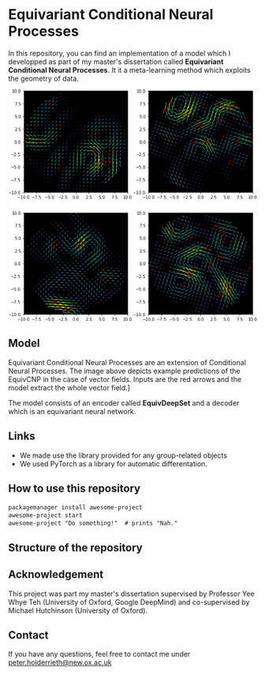 
# Equivariant Conditional Neural Processes

In this repository, you can find an implementation of a model which I developped as part
of my master's dissertation called  **Equivariant Conditional Neural Processes**. 
It it a meta-learning method which exploits the geometry of data.

![alt text](https://github.com/PeterHolderrieth/EquivariantCNPs/blob/master/Evaluation/GP_div_free/Example_predictions_EquivCNP.png?raw=true)

## Model 

Equivariant Conditional Neural Processes are an extension of Conditional Neural Processes. The image above depicts example
predictions of the EquivCNP in the case of vector fields. Inputs are the red arrows and the model extract the whole
vector field.]

The model consists of an encoder called **EquivDeepSet** and a decoder which is an equivariant neural network.

## Links

- We made use the library provided for any group-related objects 
- We used PyTorch as a library for automatic differentation.

## How to use this repository

```shell
packagemanager install awesome-project
awesome-project start
awesome-project "Do something!"  # prints "Nah."
```

## Structure of the repository

## Acknowledgement 
This project was part my master's dissertation supervised by Professor
Yee Whye Teh (University of Oxford, Google DeepMind) and co-supervised by Michael Hutchinson
(University of Oxford).

## Contact

If you have any questions, feel free to contact me under peter.holderrieth@new.ox.ac.uk
